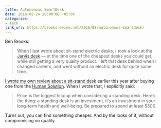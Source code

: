 ```yaml
---
title: Autonomous SmartDesk
date: 2016-08-24 20:00:00 -05:00
categories:
- Tech
link_url: https://brooksreview.net/2016/08/autonomous-smartdesk/
---
```


Ben Brooks:

> When I last wrote about sit-stand electric desks, I took a look at the [Jarvis desk](https://brooksreview.net/2014/02/jarvis-standing-desk/) — at the time one of the cheapest desks you could get, while still getting a very quality product. I left that desk behind when I changed careers, and went without an electric desk for quite some time.

[I wrote my own review about a sit-stand desk](/2016/04/review-human-solution-uplift-desk/) earlier this year after buying one from the [Human Solution](http://www.thehumansolution.com). When I wrote that, I explicitly said:

> Price is the biggest hiccup when considering a standing desk. Here’s the thing: a standing desk is an investment. It’s an investment in your long-term health and well-being. Be prepared to spend at least $500.

Turns out, you can find something cheaper. And by the looks of it, without compromising on quality.

